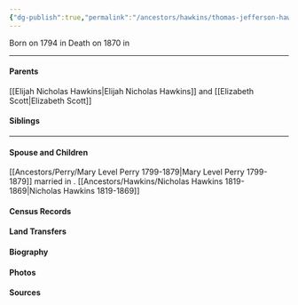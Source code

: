 ```yaml
---
{"dg-publish":true,"permalink":"/ancestors/hawkins/thomas-jefferson-hawkins-1794-1870/","tags":["Thomas-Jefferson-Hawkins"]}
---
```


Born on  1794 in <!-- link to place -->
Death on 1870 in <!-- link to place -->

---
#### Parents

[[Elijah Nicholas Hawkins\|Elijah Nicholas Hawkins]] and [[Elizabeth Scott\|Elizabeth Scott]]
#### Siblings
<!-- Link to sibling -->

---
#### Spouse and Children
[[Ancestors/Perry/Mary Level Perry 1799-1879\|Mary Level Perry 1799-1879]] married <!-- link to date --> in <!-- link to place -->.
[[Ancestors/Hawkins/Nicholas Hawkins 1819-1869\|Nicholas Hawkins 1819-1869]]

#### Census Records

#### Land Transfers

#### Biography

#### Photos

#### Sources


